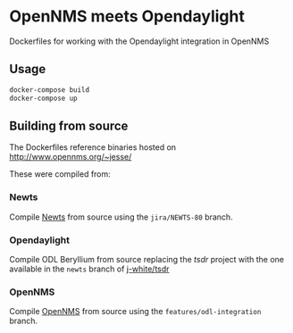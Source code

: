 # OpenNMS meets Opendaylight

Dockerfiles for working with the Opendaylight integration in OpenNMS

## Usage

```sh
docker-compose build
docker-compose up
```
## Building from source

The Dockerfiles reference binaries hosted on http://www.opennms.org/~jesse/

These were compiled from:

### Newts

Compile [Newts](https://github.com/OpenNMS/newts) from source using the `jira/NEWTS-80` branch.

### Opendaylight

Compile ODL Beryllium from source replacing the *tsdr* project with the one available in the `newts` branch of [j-white/tsdr](https://github.com/j-white/tsdr)

### OpenNMS

Compile [OpenNMS](https://github.com/OpenNMS/opennms) from source using the `features/odl-integration` branch.
